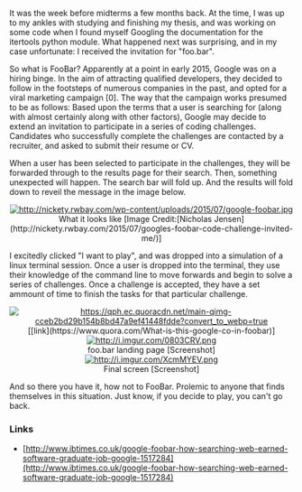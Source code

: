 <!-- 
.. title: How I Missed My Shot At A Google Interview (Or How Not To FooBar)
.. slug: how-i-missed-my-shot-at-a-google-interview-or-how-not-to-foobar
.. date: 2016-06-30 15:22:26 UTC-04:00
.. tags: draft
.. category: 
.. link: 
.. description: 
.. type: text
-->

It was the week before midterms a few months back. At the time, I was up to my ankles with studying and finishing my thesis, and was working on some code when I found myself Googling the documentation for the itertools python module. What happened next was surprising, and in my case unfortunate: I received the invitation for "foo.bar". 

So what is FooBar? Apparently at a point in early 2015, Google was on a hiring binge. In the aim of attracting qualified developers, they decided to follow in the footsteps of numerous companies in the past, and opted for a viral marketing campaign [0]. The way that the campaign works presumed to be as follows: Based upon the terms that a user is searching for (along with almost certainly along with other factors), Google may decide to extend an invitation to participate in a series of coding challenges. Candidates who successfully complete the challenges are contacted by a recruiter, and asked to submit their resume or CV.

When a user has been selected to participate in the challenges, they will be forwarded through to the results page for their search. Then, something unexpected will happen. The search bar will fold up. And the results will fold down to reveil the message in the image below. 

<!-- I want to play -->
<center>
    <div class="col-md">
        <a class="col-md reference external image-reference" 
        href="http://nickety.rwbay.com/wp-content/uploads/2015/07/google-foobar.jpg" 
        src="http://nickety.rwbay.com/wp-content/uploads/2015/07/google-foobar.jpg">
        <img alt="http://nickety.rwbay.com/wp-content/uploads/2015/07/google-foobar.jpg" 
        src="http://nickety.rwbay.com/wp-content/uploads/2015/07/google-foobar.jpg">
        </a>
    </div>
    What it looks like [Image Credit:[Nicholas Jensen](http://nickety.rwbay.com/2015/07/googles-foobar-code-challenge-invited-me/)]
</center>

I excitedly clicked "I want to play", and was dropped into a simulation of a linux terminal session. Once a user is dropped into the terminal, they use their knowledge of the command line to move forwards and begin to solve a series of challenges. Once a challenge is accepted, they have a set ammount of time to finish the tasks for that particular challenge.

<center>
    <div class="col-md">
        <a class="col-md reference external image-reference" 
        href="https://qph.ec.quoracdn.net/main-qimg-cceb2bd29b154b8bd47a9ef41448fdde?convert_to_webp=true" 
        src="https://qph.ec.quoracdn.net/main-qimg-cceb2bd29b154b8bd47a9ef41448fdde?convert_to_webp=true">
        <img alt="https://qph.ec.quoracdn.net/main-qimg-cceb2bd29b154b8bd47a9ef41448fdde?convert_to_webp=true" 
        src="https://qph.ec.quoracdn.net/main-qimg-cceb2bd29b154b8bd47a9ef41448fdde?convert_to_webp=true">
        </a>
    </div>
    [[link](https://www.quora.com/What-is-this-google-co-in-foobar)]  
</center>

<center>
    <div class="col-md">
        <a class="col-md reference external image-reference" href="http://i.imgur.com/0803CRV.png" src="http://i.imgur.com/0803CRV.png">
        <img alt="http://i.imgur.com/0803CRV.png" src="http://i.imgur.com/0803CRV.png">
        </a>
    </div>
    foo.bar landing page [Screenshot]
</center>

<center>
    <div class="col-md">
        <a class="col-md reference external image-reference" 
        href="http://i.imgur.com/XcmMYEV.png" src="http://i.imgur.com/XcmMYEV.png">
        <img alt="http://i.imgur.com/XcmMYEV.png" src="http://i.imgur.com/XcmMYEV.png">
        </a>
    </div>
    Final screen [Screenshot]
</center>

And so there you have it, how not to FooBar.
Prolemic to anyone that finds themselves in this situation. Just know, if you decide to play, you can't go back.


### Links

- [http://www.ibtimes.co.uk/google-foobar-how-searching-web-earned-software-graduate-job-google-1517284](http://www.ibtimes.co.uk/google-foobar-how-searching-web-earned-software-graduate-job-google-1517284)
